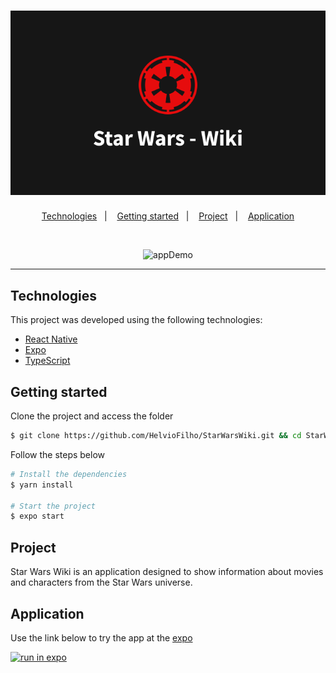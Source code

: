 <h1 align="center">
    <img alt="Star Wars Wiki" title="StarWarsWiki" src=".github/newLogo.svg" />
</h1>

<p align="center">
  <a href="#technologies">Technologies</a>&nbsp;&nbsp;&nbsp;|&nbsp;&nbsp;&nbsp;
  <a href="#getting-started">Getting started</a>&nbsp;&nbsp;&nbsp;|&nbsp;&nbsp;&nbsp;
  <a href="#project">Project</a>&nbsp;&nbsp;&nbsp;|&nbsp;&nbsp;&nbsp;
  <a href="#application">Application</a>
</p>

<br>

<p align="center">
  <img height="500" alt="appDemo" src=".github/demo.gif">
</p>

---

## Technologies

This project was developed using the following technologies:

- [React Native](https://reactnative.dev/)
- [Expo](https://expo.io/)
- [TypeScript](https://www.typescriptlang.org/)

## Getting started

Clone the project and access the folder

```bash
$ git clone https://github.com/HelvioFilho/StarWarsWiki.git && cd StarWarsWiki
```

Follow the steps below
```bash
# Install the dependencies
$ yarn install

# Start the project
$ expo start
```

## Project

Star Wars Wiki is an application designed to show information about movies and characters from the Star Wars universe.

## Application

Use the link below to try the app at the [expo](https://expo.io/)

[![run in expo](https://img.shields.io/badge/Star%20Wars%20Wiki-161616.svg?style=for-the-badge&logo=EXPO&labelColor=FFFFFF&logoColor=000)](https://expo.dev/@loihve/StarWarsWiki)